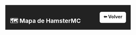 <!DOCTYPE html>
<html lang="es">
<head>
  <meta charset="UTF-8" />
  <title>HamsterMC - Mapa Minecraft</title>
  <link rel="stylesheet" href="https://unpkg.com/leaflet/dist/leaflet.css" />
  <style>
    * {
      margin: 0;
      padding: 0;
      box-sizing: border-box;
    }

    body {
      font-family: Arial, sans-serif;
      height: 100vh;
      display: flex;
      flex-direction: column;
    }

    header {
      background: #222;
      color: white;
      padding: 10px 15px;
      display: flex;
      justify-content: space-between;
      align-items: center;
    }

    header h1 {
      font-size: 1.2rem;
    }

    #back-btn {
      background: #fff;
      color: #222;
      padding: 6px 12px;
      text-decoration: none;
      border-radius: 6px;
      font-weight: bold;
      font-size: 0.9rem;
    }

    #map {
      flex-grow: 1;
      width: 100%;
    }
  </style>
</head>
<body>

  <header>
    <h1>🗺️ Mapa de HamsterMC</h1>
    <a href="HámsterMC.html" id="back-btn">⬅️ Volver</a>
  </header>

  <div id="map"></div>

  <script src="https://unpkg.com/leaflet/dist/leaflet.js"></script>
  <script>
    var map = L.map('map', {
      crs: L.CRS.Simple,
      minZoom: -2,
      maxZoom: 4,
    });

    var w = 2048; // Ancho en píxeles
    var h = 2048; // Alto en píxeles
    var imageUrl = 'map_minecraft.png';
    var bounds = [[0,0], [h,w]];

    L.imageOverlay(imageUrl, bounds).addTo(map);
    map.fitBounds(bounds);

    L.marker([h/2, w/2]).addTo(map)
      .bindPopup('Centro del mundo')
      .openPopup();
  </script>

</body>
</html>
